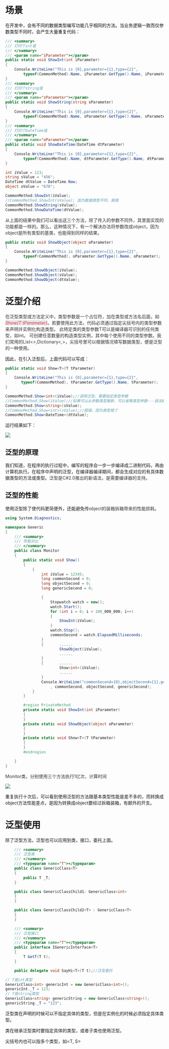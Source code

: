 # 场景

<font style="color:rgb(15, 17, 21);">在开发中，会有不同的数据类型编写功能几乎相同的方法。当业务逻辑一致而仅参数类型不同时，会产生大量重复代码：</font>

```csharp
/// <summary>
/// 打印个int值
/// </summary>
/// <param name="iParameter"></param>
public static void ShowInt(int iParameter)
{
    Console.WriteLine("This is {0},parameter={1},type={2}",
        typeof(CommonMethod).Name, iParameter.GetType().Name, iParameter);
}
/// <summary>
/// 打印个string值
/// </summary>
/// <param name="sParameter"></param>
public static void ShowString(string sParameter)
{
    Console.WriteLine("This is {0},parameter={1},type={2}",
        typeof(CommonMethod).Name, sParameter.GetType().Name, sParameter);
}
/// <summary>
/// 打印个DateTime值
/// </summary>
/// <param name="oParameter"></param>
public static void ShowDateTime(DateTime dtParameter)
{
    Console.WriteLine("This is {0},parameter={1},type={2}",
        typeof(CommonMethod).Name, dtParameter.GetType().Name, dtParameter);
}
```



```csharp
int iValue = 123;
string sValue = "456";
DateTime dtValue = DateTime.Now;
object oValue = "678";

CommonMethod.ShowInt(iValue);
//CommonMethod.ShowInt(sValue); 因为数据类型不同，报错
CommonMethod.ShowString(sValue);
CommonMethod.ShowDateTime(dtValue);
```

<font style="color:rgb(51, 51, 51);">从上面的结果中我们可以看出这三个方法，除了传入的参数不同外，其里面实现的功能都是一样的。那么，这种情况下，有一个解决办法将参数改成object，因为object是所有类型的基类，也能得到同样的结果。</font>

```csharp
public static void ShowObject(object oParameter)
{
    Console.WriteLine("This is {0},parameter={1},type={2}",
        typeof(CommonMethod), oParameter.GetType().Name, oParameter);
}
```

```csharp
CommonMethod.ShowObject(iValue);
CommonMethod.ShowObject(sValue);
CommonMethod.ShowObject(dtValue);
```

# 泛型介绍

<font style="color:rgb(51, 51, 51);">在泛型类型或方法定义中，类型参数是一个占位符，加在类型或方法名后面，如</font>_<font style="color:#DF2A3F;background-color:#E7E9E8;">Show<T>(T tParameter)</font>_<font style="color:rgb(51, 51, 51);">。若要使用此方法，代码必须通过指定尖括号内的类型参数来声明并实例化构造类型。 此特定类的类型参数T可以是编译器可识别的任何类型，如int。 可创建任意数量的构造类型实例，其中每个使用不同的类型参数。我们常用的List<>,Dictionary<,>，尖括号里可以根据情况填写数据类型，便是泛型的一种使用。</font>

因此，在引入泛型后，上面代码可以写成：

```csharp
public static void Show<T>(T tParameter)
{
    Console.WriteLine("This is {0},parameter={1},type={2}",
       typeof(CommonMethod), tParameter.GetType().Name, tParameter);
}
```

```csharp
CommonMethod.Show<int>(iValue);//调用泛型，需要指定类型参数
//CommonMethod.Show(iValue);//如果可以从参数类型推断，可以省略类型参数---语法糖(编译器提供的功能)
CommonMethod.Show<string>(sValue);
//CommonMethod.Show<int>(sValue);//报错，因为类型错了
CommonMethod.Show<DateTime>(dtValue);
```

运行结果如下：

![](https://cdn.nlark.com/yuque/0/2025/png/42432244/1758806314105-bf5872e4-ce8a-48f9-96a6-1e6af7f200ff.png)

## 泛型的原理

我们知道，在程序的执行过程中，编写的程序会一步一步编译成二进制代码，再由计算机执行。在程序中声明的泛型，在编译器编译期间，都会生成对应的有具体数据类型的方法或类型。<font style="color:rgb(51, 51, 51);">泛型是C#2.0推出的新语法，是需要编译器的支持。</font>

## 泛型的性能

使用泛型除了使代码更简便外，还能避免传<font style="color:rgb(51, 51, 51);">object的装箱拆箱带来的性能损耗。</font>

```csharp
using System.Diagnostics;

namespace Generic
{
    /// <summary>
    /// 性能对比
    /// </summary>
    public class Monitor
    {
        public static void Show()
        {
            {
                int iValue = 12345;
                long commonSecond = 0;
                long objectSecond = 0;
                long genericSecond = 0;

                {
                    Stopwatch watch = new();
                    watch.Start();
                    for (int i = 0; i < 100_000_000; i++)
                    {
                        ShowInt(iValue);
                    }
                    watch.Stop();
                    commonSecond = watch.ElapsedMilliseconds;
                }
                {       ......
                        ShowObject(iValue);
                        ......
                }
                {       ......
                        Show<int>(iValue);
                        ......
                }
                Console.WriteLine("commonSecond={0},objectSecond={1},genericSecond={2}"
                    , commonSecond, objectSecond, genericSecond);
            }
        }

        #region PrivateMethod
        private static void ShowInt(int iParameter)
        {
        }
        private static void ShowObject(object oParameter)
        {
        }
        private static void Show<T>(T tParameter)
        {
        }
        #endregion

    }
}
```

<font style="color:rgb(51, 51, 51);">Monitor类，分别使用三个方法执行1亿次，计算时间</font>

![](https://cdn.nlark.com/yuque/0/2025/png/42432244/1758976189459-a187bba9-a2e4-4354-b072-a9e8de9ce5b0.png)

重复执行十次后，可以看到使用泛型的方法跟基本类型性能是差不多的，而转换成object方法性能差点，是因为转换成object要经过拆箱装箱，有额外的开支。

# 泛型使用

除了泛型方法，泛型也可以应用到类，接口，委托上面。

```csharp
    /// <summary>
    /// 泛型类
    /// </summary>
    /// <typeparam name="T"></typeparam>
    public class GenericClass<T>
    {
        public T _T;
    }

    public class GenericClassChild1: GenericClass<int>
    {
    }

    public class GenericClassChild2<T> : GenericClass<T>
    {
    }

    /// <summary>
    /// 泛型接口
    /// </summary>
    /// <typeparam name="T"></typeparam>
    public interface IGenericInterface<T>
    {
        T GetT(T t);
    }

    public delegate void SayHi<T>(T t);//泛型委托
```

```csharp
// T是int类型
GenericClass<int> genericInt = new GenericClass<int>();
genericInt._T = 123;
// T是string类型
GenericClass<string> genericString = new GenericClass<string>();
genericString._T = "123";
```

泛型类在声明的时候可以不指定具体的类型，但是在实例化的时候必须指定具体类型。

类在继承泛型类时要指定具体的类型，或者子类也使用泛型。

尖括号内也可以指多个类型，如<T, S>

